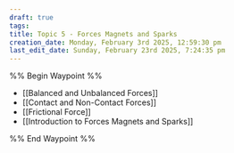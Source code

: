 ```yaml
---
draft: true
tags: 
title: Topic 5 - Forces Magnets and Sparks
creation_date: Monday, February 3rd 2025, 12:59:30 pm
last_edit_date: Sunday, February 23rd 2025, 7:24:35 pm
---
```


%% Begin Waypoint %%

- [[Balanced and Unbalanced Forces]]
- [[Contact and Non-Contact Forces]]
- [[Frictional Force]]
- [[Introduction to Forces Magnets and Sparks]]

%% End Waypoint %%

